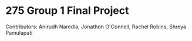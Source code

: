 # 275 Group 1 Final Project

Contributors: Anirudh Naredla, Jonathon O'Connell, Rachel Robins, Shreya Pamulapati
